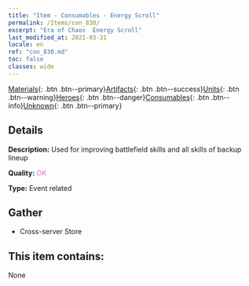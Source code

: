 ```yaml
---
title: "Item - Consumables - Energy Scroll"
permalink: /Items/con_830/
excerpt: "Era of Chaos  Energy Scroll"
last_modified_at: 2021-03-31
locale: en
ref: "con_830.md"
toc: false
classes: wide
---
```

 [Materials](/Items/){: .btn .btn--primary}[Artifacts](/Items/Artifacts/){: .btn .btn--success}[Units](/Items/Units/){: .btn .btn--warning}[Heroes](/Items/Heroes/){: .btn .btn--danger}[Consumables](/Items/Consumables/){: .btn .btn--info}[Unknown](/Items/Unknown/){: .btn .btn--primary}

## Details
 **Description:** Used for improving battlefield skills and all skills of backup lineup

 **Quality:** <span style="color: #DA70D6">OK</span>

 **Type:** Event related

## Gather

*    Cross-server Store 

## This item contains:

  None

